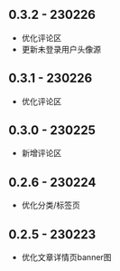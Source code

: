## 0.3.2 - 230226
- 优化评论区
- 更新未登录用户头像源

## 0.3.1 - 230226
- 优化评论区

## 0.3.0 - 230225
- 新增评论区

## 0.2.6 - 230224
- 优化分类/标签页

## 0.2.5 - 230223
- 优化文章详情页banner图